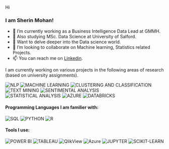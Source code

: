 Hi



### I am Sherin Mohan! 

- 🔭 I’m currently working as a Business Intelligence Data Lead at GMMH. 
- 🌱 Also studying MSc. Data Science at University of Salford.
- 🏫 Want to delve deeper into the Data science world.
- 👯 I’m looking to collaborate on Machine learning, Statistics related Projects. 
- 📫 You can reach me on [Linkedin](https://www.linkedin.com/in/sherin-m-9749b345/).



I am currently working on various projects in the following areas of research (based on university assignments).

![NLP](https://img.shields.io/badge/-NLP-83835A?style=flat&logo=NLP&logoColor=black)
![MACHINE LEARNING](https://img.shields.io/badge/-MACHINE_LEARNING-16ABFB?style=flat&logo=MACHINE_LEARNING&logoColor=blackV)
![CLUSTERING AND CLASSIFICATION](https://img.shields.io/badge/-CLUSTERING_AND_CLASSIFICATION-16FBDC?style=flat&logo=CLUSTERING_AND_CLASSIFICATION&logoColor=black)
![TEXT MINING](https://img.shields.io/badge/-TEXT_MINING-C78A0F?style=flat&logo=TEXT_MINING&logoColor=black)
![SENTIMENTAL ANALYSIS](https://img.shields.io/badge/-SENTIMENTAL_ANALYSIS-F3BD50?style=flat&logo=SENTIMENTAL_ANALYSIS&logoColor=black)  
![STATISTICAL ANALYSIS](https://img.shields.io/badge/-STATISTICAL_ANALYSIS-D816FB?style=flat&logo=STATISTICAL_ANALYSIS&logoColor=black)
![AZURE](https://img.shields.io/badge/-AZURE-83835A?style=flat&logo=AZURE&logoColor=black)
![DATABRICKS](https://img.shields.io/badge/-DATABRICKS-2699F3?style=flat&logo=DATABRICKS&logoColor=black)

#### Programming Languages I am familier with: 
![SQL](https://img.shields.io/badge/-SQL-FF9300?style=flat&logo=SQL&logoColor=white) 
![PYTHON](https://img.shields.io/badge/-PYTHON-40549B?style=flat&logo=PYTHON&logoColor=white) 
![R](https://img.shields.io/badge/-R-FBFBFB?style=flat&logo=R&logoColor=black) 


#### Tools I use:
![POWER BI](https://img.shields.io/badge/-POWERBI-FFE22C?style=flat&logo=POWERBI&logoColor=black) 
![TABLEAU](https://img.shields.io/badge/-TABLEAU-FFFFFF?style=flat&logo=TABLEAU&logoColor=black) 
![QlikView](https://img.shields.io/badge/-QlikView-FFFFFF?style=flat&logo=QlikView&logoColor=black) 
![Azure](https://img.shields.io/badge/-AZURE-4381FE?style=flat&logo=MicrosoftAzure&logoColor=white) 
![JUPYTER](https://img.shields.io/badge/-JUPYTER-FF1B04?style=flat&logo=JUPYTER&logoColor=white) 
![SCIKIT-LEARN](https://img.shields.io/badge/-SCIKIT_LEARN-FF9300?style=flat&logo=SCIKITLEARN&logoColor=white) 


<!---
Shery-1402/Shery-1402 is a ✨ special ✨ repository because its `README.md` (this file) appears on your GitHub profile.
You can click the Preview link to take a look at your changes.
--->
